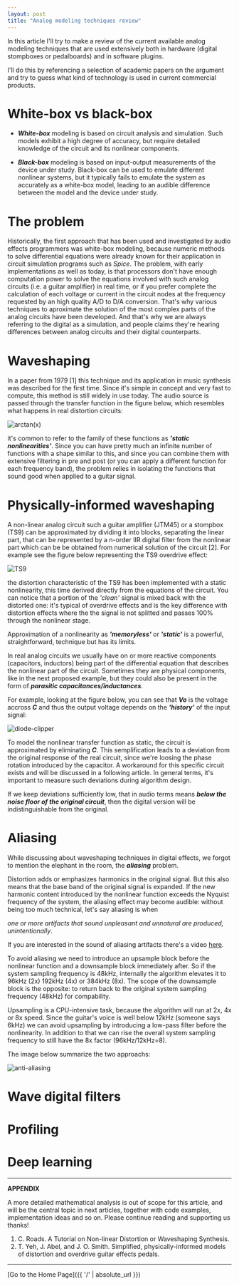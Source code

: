 ```yaml
---
layout: post
title: "Analog modeling techniques review"
---
```


In this article I'll try to make a review of the current available
analog modeling techniques that are used extensively both in hardware (digital stompboxes or pedalboards)
and in software plugins.

I'll do this by referencing a selection of academic papers on the argument and try to guess what kind of technology
is used in current commercial products.

# White-box vs black-box

* _**White-box**_ modeling is based on circuit analysis and simulation.
Such models exhibit a high degree of accuracy, but require detailed knowledge of
the circuit and its nonlinear components.

* _**Black-box**_ modeling is based on input-output measurements of the device under study. 
Black-box can be used to emulate different nonlinear systems,
but it typically fails to emulate the system as accurately as a
white-box model, leading to an audible difference between
the model and the device under study.

# The problem

Historically, the first approach that has been used and investigated by audio effects programmers
was white-box modeling, because numeric methods to solve differential equations were already known for their
application in circuit simulation programs such as _Spice_.
The problem, with early implementations as well as today, is that processors don't have
enough computation power to solve the equations involved with such analog circuits (i.e. a guitar amplifier) in real time, or if you prefer
complete the calculation of each voltage or current in the circuit nodes at the frequency requested by an high
quality A/D to D/A conversion. That's why various techniques to aproximate the solution of the most
complex parts of the analog circuits have been developed. And that's why we are always referring to the digital as a
simulation, and people claims they're hearing differences between analog circuits and their digital counterparts.

# Waveshaping

In a paper from 1979 [1] this technique and its application in music synthesis was described for the first time. Since it's simple
in concept and very fast to compute, this method is still widely in use today. The audio source is passed through the transfer function
in the figure below, which resembles what happens in real distortion circuits:

![arctan(x)](arctan-1.png)

it's common to refer to the family of these functions as _**'static nonlinearities'**_. Since you can have pretty much an infinite number
of functions with a shape similar to this, and since you can combine them with extensive filtering in pre and post (or you can apply a different function for each frequency band),
the problem relies in isolating the functions that sound good when applied to a guitar signal.

# Physically-informed waveshaping

A non-linear analog circuit such a guitar amplifier (JTM45) or a stompbox (TS9) can be approximated
by dividing it into blocks, separating the linear part, that can be represented by a n-order IIR digital filter
from the nonlinear part which can be be obtained from numerical solution of the circuit [2]. For example see the figure below
representing the TS9 overdrive effect:

![TS9](overdrive-effect-1.png)

the distortion characteristic of the TS9 has been implemented with a static nonlinearity, this time derived
directly from the equations of the circuit. You can notice that a portion of the _'clean'_ signal is mixed back with
the distorted one: it's typical of overdrive effects and is the key difference with distortion effects where the
the signal is not splitted and passes 100% through the nonlinear stage.

Approximation of a nonlinearity as _**'memoryless'**_ or _**'static'**_ is a powerful, straightforward, technique but has its limits.

In real analog circuits we usually have on or more reactive components (capacitors, inductors) being part
of the differential equation that describes the nonlinear part of the circuit. Sometimes they are physical components, like
in the next proposed example, but they could also be present in the form of _**parasitic capacitances/inductances**_.

For example, looking at the figure below, you can see that _**Vo**_ is the voltage accross _**C**_ and thus the output
voltage depends on the _**'history'**_ of the input signal:

![diode-clipper](diode-clipper-1.png)

To model the nonlinear transfer function as static, the circuit is approximated by eliminating _**C**_. This semplification leads to a deviation
from the original response of the real circuit, since we're loosing the phase rotation introduced by the capacitor. A workaround for this
specific circuit exists and will be discussed in a following article. In general terms, it's important to measure such deviations during algorithm design.

If we keep deviations sufficiently low, that in audio terms means _**below the noise floor of the original circuit**_, then the digital version
will be indistinguishable from the original.

# Aliasing

While discussing about waveshaping techniques in digital effects, we forgot to mention the elephant in the room, the _**aliasing**_ problem.

Distortion adds or emphasizes harmonics in the original signal. But this also means that the base band of the original
signal is expanded. If the new harmonic content introduced by the nonlinear function exceeds the Nyquist frequency of the system,
the aliasing effect may become audible: without being too much technical, let's say aliasing is when

_one or more artifacts that sound unpleasant and unnatural are produced, unintentionally_.

If you are interested in the sound of aliasing artifacts there's a video [here](https://www.youtube.com/watch?v=XoVhNhi76Qk).

To avoid aliasing we need to introduce an upsample block before the nonlinear function and a downsample
block immediately after. So if the system sampling frequency is 48kHz, internally the algorithm elevates it to 96kHz (2x) 192kHz (4x) or 384kHz (8x). The scope of the downsample
block is the opposite: to return back to the original system sampling frequency (48kHz) for compability.

Upsampling is a CPU-intensive task, because the algorithm will run at 2x, 4x or 8x speed. Since the guitar's voice is well below 12kHz (someone says 6kHz) we can avoid upsampling
by introducing a low-pass filter before the nonlinearity. In addition to that we can rise the overall system sampling frequency to still have the 8x factor (96kHz/12kHz=8).

The image below summarize the two approachs:

![anti-aliasing](anti-aliasing-1.png)

# Wave digital filters

# Profiling

# Deep learning

---
**APPENDIX**

A more detailed mathematical analysis is out of scope for this article, and will be the central topic in next articles, together
with code examples, implementation ideas and so on. Please continue reading and supporting us thanks!

1. C. Roads. A Tutorial on Non-linear Distortion or Waveshaping Synthesis.
2. T. Yeh, J. Abel, and J. O. Smith. Simplified, physically-informed models of distortion and overdrive guitar effects pedals.

---

[Go to the Home Page]({{ '/' | absolute_url }})


